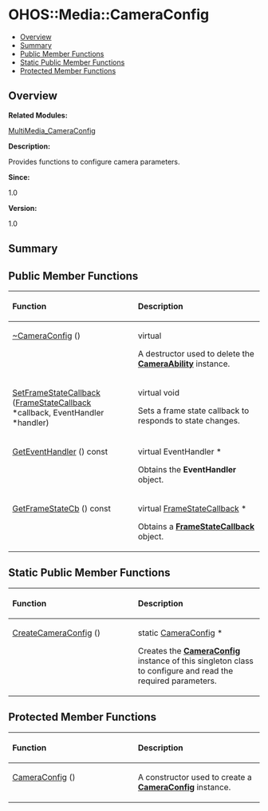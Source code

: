 # OHOS::Media::CameraConfig<a name="ZH-CN_TOPIC_0000001055198144"></a>

-   [Overview](#section367535151165632)
-   [Summary](#section416551332165632)
-   [Public Member Functions](#pub-methods)
-   [Static Public Member Functions](#pub-static-methods)
-   [Protected Member Functions](#pro-methods)

## **Overview**<a name="section367535151165632"></a>

**Related Modules:**

[MultiMedia\_CameraConfig](MultiMedia_CameraConfig.md)

**Description:**

Provides functions to configure camera parameters. 

**Since:**

1.0

**Version:**

1.0

## **Summary**<a name="section416551332165632"></a>

## Public Member Functions<a name="pub-methods"></a>

<a name="table311755662165632"></a>
<table><thead align="left"><tr id="row268560720165632"><th class="cellrowborder" valign="top" width="50%" id="mcps1.1.3.1.1"><p id="p1518227632165632"><a name="p1518227632165632"></a><a name="p1518227632165632"></a>Function</p>
</th>
<th class="cellrowborder" valign="top" width="50%" id="mcps1.1.3.1.2"><p id="p1123021940165632"><a name="p1123021940165632"></a><a name="p1123021940165632"></a>Description</p>
</th>
</tr>
</thead>
<tbody><tr id="row1409983801165632"><td class="cellrowborder" valign="top" width="50%" headers="mcps1.1.3.1.1 "><p id="p1710302049165632"><a name="p1710302049165632"></a><a name="p1710302049165632"></a><a href="MultiMedia_CameraConfig.md#ga6730b1ff3808a97fe7095c1cd016d47c">~CameraConfig</a> ()</p>
</td>
<td class="cellrowborder" valign="top" width="50%" headers="mcps1.1.3.1.2 "><p id="p852815311165632"><a name="p852815311165632"></a><a name="p852815311165632"></a>virtual </p>
<p id="p456277276165632"><a name="p456277276165632"></a><a name="p456277276165632"></a>A destructor used to delete the <strong id="b1067788601165632"><a name="b1067788601165632"></a><a name="b1067788601165632"></a><a href="OHOS-Media-CameraAbility.md">CameraAbility</a></strong> instance. </p>
</td>
</tr>
<tr id="row879896026165632"><td class="cellrowborder" valign="top" width="50%" headers="mcps1.1.3.1.1 "><p id="p1053079439165632"><a name="p1053079439165632"></a><a name="p1053079439165632"></a><a href="MultiMedia_CameraConfig.md#gaf6d7f82e9439dce13b0213f84a35ab59">SetFrameStateCallback</a> (<a href="OHOS-Media-FrameStateCallback.md">FrameStateCallback</a> *callback, EventHandler *handler)</p>
</td>
<td class="cellrowborder" valign="top" width="50%" headers="mcps1.1.3.1.2 "><p id="p522484150165632"><a name="p522484150165632"></a><a name="p522484150165632"></a>virtual void </p>
<p id="p472186924165632"><a name="p472186924165632"></a><a name="p472186924165632"></a>Sets a frame state callback to responds to state changes. </p>
</td>
</tr>
<tr id="row927781870165632"><td class="cellrowborder" valign="top" width="50%" headers="mcps1.1.3.1.1 "><p id="p1000252284165632"><a name="p1000252284165632"></a><a name="p1000252284165632"></a><a href="MultiMedia_CameraConfig.md#ga65d8bb0bd5d996e51e4c6fa12a33931b">GetEventHandler</a> () const</p>
</td>
<td class="cellrowborder" valign="top" width="50%" headers="mcps1.1.3.1.2 "><p id="p1091575572165632"><a name="p1091575572165632"></a><a name="p1091575572165632"></a>virtual EventHandler * </p>
<p id="p1060453604165632"><a name="p1060453604165632"></a><a name="p1060453604165632"></a>Obtains the <strong id="b200622442165632"><a name="b200622442165632"></a><a name="b200622442165632"></a>EventHandler</strong> object. </p>
</td>
</tr>
<tr id="row1834885067165632"><td class="cellrowborder" valign="top" width="50%" headers="mcps1.1.3.1.1 "><p id="p413158889165632"><a name="p413158889165632"></a><a name="p413158889165632"></a><a href="MultiMedia_CameraConfig.md#gae4864312836d34b9ad56675ed3e523a1">GetFrameStateCb</a> () const</p>
</td>
<td class="cellrowborder" valign="top" width="50%" headers="mcps1.1.3.1.2 "><p id="p1546428602165632"><a name="p1546428602165632"></a><a name="p1546428602165632"></a>virtual <a href="OHOS-Media-FrameStateCallback.md">FrameStateCallback</a> * </p>
<p id="p2135762901165632"><a name="p2135762901165632"></a><a name="p2135762901165632"></a>Obtains a <strong id="b44588528165632"><a name="b44588528165632"></a><a name="b44588528165632"></a><a href="OHOS-Media-FrameStateCallback.md">FrameStateCallback</a></strong> object. </p>
</td>
</tr>
</tbody>
</table>

## Static Public Member Functions<a name="pub-static-methods"></a>

<a name="table2058747211165632"></a>
<table><thead align="left"><tr id="row2132909137165632"><th class="cellrowborder" valign="top" width="50%" id="mcps1.1.3.1.1"><p id="p1604682860165632"><a name="p1604682860165632"></a><a name="p1604682860165632"></a>Function</p>
</th>
<th class="cellrowborder" valign="top" width="50%" id="mcps1.1.3.1.2"><p id="p480978390165632"><a name="p480978390165632"></a><a name="p480978390165632"></a>Description</p>
</th>
</tr>
</thead>
<tbody><tr id="row441053106165632"><td class="cellrowborder" valign="top" width="50%" headers="mcps1.1.3.1.1 "><p id="p1122800542165632"><a name="p1122800542165632"></a><a name="p1122800542165632"></a><a href="MultiMedia_CameraConfig.md#ga26f37610abb783b48d3e94662523fa94">CreateCameraConfig</a> ()</p>
</td>
<td class="cellrowborder" valign="top" width="50%" headers="mcps1.1.3.1.2 "><p id="p1727843336165632"><a name="p1727843336165632"></a><a name="p1727843336165632"></a>static <a href="OHOS-Media-CameraConfig.md">CameraConfig</a> * </p>
<p id="p1340320215165632"><a name="p1340320215165632"></a><a name="p1340320215165632"></a>Creates the <strong id="b1156082362165632"><a name="b1156082362165632"></a><a name="b1156082362165632"></a><a href="OHOS-Media-CameraConfig.md">CameraConfig</a></strong> instance of this singleton class to configure and read the required parameters. </p>
</td>
</tr>
</tbody>
</table>

## Protected Member Functions<a name="pro-methods"></a>

<a name="table316031151165632"></a>
<table><thead align="left"><tr id="row241912167165632"><th class="cellrowborder" valign="top" width="50%" id="mcps1.1.3.1.1"><p id="p316116733165632"><a name="p316116733165632"></a><a name="p316116733165632"></a>Function</p>
</th>
<th class="cellrowborder" valign="top" width="50%" id="mcps1.1.3.1.2"><p id="p1908849454165632"><a name="p1908849454165632"></a><a name="p1908849454165632"></a>Description</p>
</th>
</tr>
</thead>
<tbody><tr id="row701603792165632"><td class="cellrowborder" valign="top" width="50%" headers="mcps1.1.3.1.1 "><p id="p1900153896165632"><a name="p1900153896165632"></a><a name="p1900153896165632"></a><a href="MultiMedia_CameraConfig.md#ga6cca70f5dea34d6ede94d0b258c0a350">CameraConfig</a> ()</p>
</td>
<td class="cellrowborder" valign="top" width="50%" headers="mcps1.1.3.1.2 "><p id="p239717881165632"><a name="p239717881165632"></a><a name="p239717881165632"></a> </p>
<p id="p456981894165632"><a name="p456981894165632"></a><a name="p456981894165632"></a>A constructor used to create a <strong id="b1552706874165632"><a name="b1552706874165632"></a><a name="b1552706874165632"></a><a href="OHOS-Media-CameraConfig.md">CameraConfig</a></strong> instance. </p>
</td>
</tr>
</tbody>
</table>

